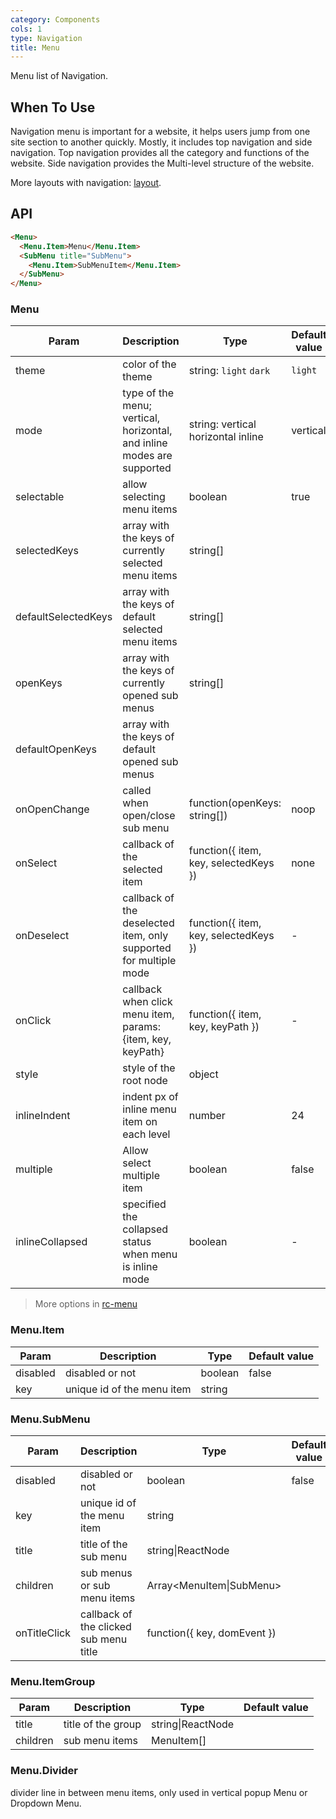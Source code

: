 ```yaml
---
category: Components
cols: 1
type: Navigation
title: Menu
---
```


Menu list of Navigation.

## When To Use

Navigation menu is important for a website, it helps users jump from one site section to another quickly. Mostly, it includes top navigation and side navigation. Top navigation provides all the category and functions of the website. Side navigation provides the Multi-level structure of the website.

More layouts with navigation: [layout](/components/layout).

## API

```html
<Menu>
  <Menu.Item>Menu</Menu.Item>
  <SubMenu title="SubMenu">
    <Menu.Item>SubMenuItem</Menu.Item>
  </SubMenu>
</Menu>
```

### Menu

| Param    | Description   | Type     | Default value       |
|----------|---------------|----------|--------------|
| theme    | color of the theme | string: `light` `dark` | `light` |
| mode | type of the menu; vertical, horizontal, and inline modes are supported | string: vertical horizontal inline | vertical |
| selectable | allow selecting menu items | boolean | true |
| selectedKeys | array with the keys of currently selected menu items | string[] |      |
| defaultSelectedKeys | array with the keys of default selected menu items | string[] |      |
| openKeys | array with the keys of currently opened sub menus | string[] |  |
| defaultOpenKeys | array with the keys of default opened sub menus |  |      |
| onOpenChange | called when open/close sub menu | function(openKeys: string[]) | noop |
| onSelect | callback of the selected item | function({ item, key, selectedKeys }) | none   |
| onDeselect | callback of the deselected item, only supported for multiple mode | function({ item, key, selectedKeys }) | - |
| onClick | callback when click menu item, params: {item, key, keyPath} | function({ item, key, keyPath }) | - |
| style | style of the root node | object | |
| inlineIndent | indent px of inline menu item on each level | number | 24 |
| multiple | Allow select multiple item | boolean | false |
| inlineCollapsed | specified the collapsed status when menu is inline mode | boolean | - |

> More options in [rc-menu](https://github.com/react-component/menu#api)

### Menu.Item

| Param    | Description    | Type     | Default value       |
|----------|----------------|----------|--------------|
| disabled    | disabled or not | boolean   |  false  |
| key   | unique id of the menu item |  string |  |

### Menu.SubMenu

| Param    | Description    | Type     | Default value       |
|----------|----------------|----------|--------------|
| disabled    | disabled or not | boolean   |  false  |
| key   | unique id of the menu item |  string |  |
| title    | title of the sub menu | string\|ReactNode   |    |
| children | sub menus or sub menu items | Array<MenuItem\|SubMenu> |  |
| onTitleClick | callback of the clicked sub menu title | function({ key, domEvent }) |  |

### Menu.ItemGroup

| Param    | Description    | Type     | Default value       |
|----------|----------------|----------|--------------|
| title    | title of the group       | string\|ReactNode |    |
| children | sub menu items    | MenuItem[] |  |

### Menu.Divider

divider line in between menu items, only used in vertical popup Menu or Dropdown Menu.
